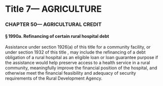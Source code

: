 
# Title 7— AGRICULTURE
### CHAPTER 50— AGRICULTURAL CREDIT
#### § 1990a. Refinancing of certain rural hospital debt

Assistance under section 1926(a) of this title for a community facility, or under section 1932 of this title , may include the refinancing of a debt obligation of a rural hospital as an eligible loan or loan guarantee purpose if the assistance would help preserve access to a health service in a rural community, meaningfully improve the financial position of the hospital, and otherwise meet the financial feasibility and adequacy of security requirements of the Rural Development Agency.
